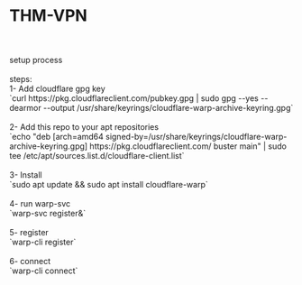 # THM-VPN
<br/>
<br/>
setup process <br/>
<br/>
steps:<br/>
1- Add cloudflare gpg key<br/>
`curl https://pkg.cloudflareclient.com/pubkey.gpg | sudo gpg --yes --dearmor --output /usr/share/keyrings/cloudflare-warp-archive-keyring.gpg`<br/>
​<br/>
2- Add this repo to your apt repositories<br/>
`echo "deb [arch=amd64 signed-by=/usr/share/keyrings/cloudflare-warp-archive-keyring.gpg] https://pkg.cloudflareclient.com/ buster main" | sudo tee /etc/apt/sources.list.d/cloudflare-client.list`<br/>
​<br/>
3- Install<br/>
`sudo apt update && sudo apt install cloudflare-warp`<br/>
​<br/>
4- run warp-svc<br/>
`warp-svc register&`<br/>
​<br/>
5- register <br/>
`warp-cli register`<br/>
​<br/>
6- connect <br/>
`warp-cli connect`<br/>
